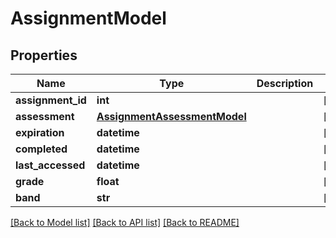 # AssignmentModel

## Properties
Name | Type | Description | Notes
------------ | ------------- | ------------- | -------------
**assignment_id** | **int** |  | [optional] 
**assessment** | [**AssignmentAssessmentModel**](AssignmentAssessmentModel.md) |  | [optional] 
**expiration** | **datetime** |  | [optional] 
**completed** | **datetime** |  | [optional] 
**last_accessed** | **datetime** |  | [optional] 
**grade** | **float** |  | [optional] 
**band** | **str** |  | [optional] 

[[Back to Model list]](../README.md#documentation-for-models) [[Back to API list]](../README.md#documentation-for-api-endpoints) [[Back to README]](../README.md)


